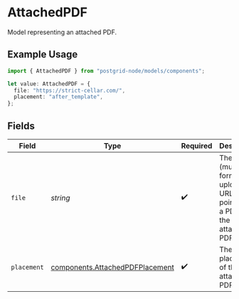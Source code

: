 # AttachedPDF

Model representing an attached PDF.

## Example Usage

```typescript
import { AttachedPDF } from "postgrid-node/models/components";

let value: AttachedPDF = {
  file: "https://strict-cellar.com/",
  placement: "after_template",
};
```

## Fields

| Field                                                                              | Type                                                                               | Required                                                                           | Description                                                                        |
| ---------------------------------------------------------------------------------- | ---------------------------------------------------------------------------------- | ---------------------------------------------------------------------------------- | ---------------------------------------------------------------------------------- |
| `file`                                                                             | *string*                                                                           | :heavy_check_mark:                                                                 | The file (multipart form upload) or URL pointing to a PDF for the attached PDF.    |
| `placement`                                                                        | [components.AttachedPDFPlacement](../../models/components/attachedpdfplacement.md) | :heavy_check_mark:                                                                 | The placement of the attached PDF.                                                 |